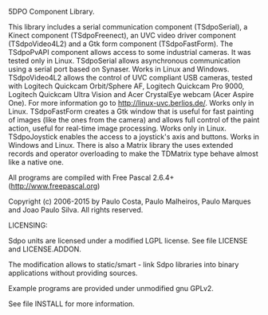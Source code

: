5DPO Component Library.

This library includes a serial communication component (TSdpoSerial), a Kinect component (TSdpoFreenect), an UVC video driver component (TSdpoVideo4L2) and a Gtk form component (TSdpoFastForm).
The TSdpoPvAPI component allows access to some industrial cameras. It was tested only in Linux.
TSdpoSerial allows asynchronous communication using a serial port based on Synaser. Works in Linux and Windows.
TSdpoVideo4L2 allows the control of UVC compliant USB cameras, tested with Logitech Quickcam Orbit/Sphere AF, Logitech Quickcam Pro 9000, Logitech Quickcam Ultra Vision and Acer CrystalEye webcam (Acer Aspire One). For more information go to http://linux-uvc.berlios.de/. Works only in Linux.
TSdpoFastForm creates a Gtk window that is useful for fast painting of images (like the ones from the camera) and allows full control of the paint action, useful for real-time image processing. Works only in Linux.
TSdpoJoystick enables the access to a joystick's axis and buttons. Works in Windows and Linux.
There is also a Matrix library the uses extended records and operator overloading to make the TDMatrix type behave almost like a native one.

All programs are compiled with Free Pascal 2.6.4+ (http://www.freepascal.org)

Copyright (c) 2006-2015 by Paulo Costa, Paulo Malheiros, Paulo Marques and Joao Paulo Silva.
All rights reserved.

LICENSING:

Sdpo units are licensed under a modified LGPL license. See file LICENSE and LICENSE.ADDON.

The modification allows to static/smart - link Sdpo libraries into binary applications without providing sources.

Example programs are provided under unmodified gnu GPLv2.

See file INSTALL for more information.
